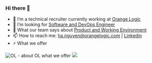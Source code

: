 ### Hi there 👋
- 🔭 I’m a technical recruiter currently working at [Orange Logic](https://www.orangelogic.com/)
- 👯 I’m looking for [Software and DevOps Engineer](https://github.com/awesome-jobs/vietnam/issues/2786) 
- 💬 What our team says about [Product and Working Environment](https://www.ol-vietnam.vn/#team)
- 📫 How to reach me: ha.nguyen@orangelogic.com | [Linkedin](https://www.linkedin.com/in/ha-nguyen-h%E1%BA%A1-01a752ba/)
- ⚡ What we offer

![OL - about OL   what we offer](https://user-images.githubusercontent.com/51194208/129319456-b725d41c-f9f6-45b1-b183-cc041bca31f2.png)
![](https://komarev.com/ghpvc/?username=hanguyenol&color=ff69b4)


<!--
**hanguyenOL/hanguyenol** is a ✨ _special_ ✨ repository because its `README.md` (this file) appears on your GitHub profile.

Here are some ideas to get you started:

- 🔭 I’m currently working on ...
- 🌱 I’m currently learning ...
- 👯 I’m looking to collaborate on ...
- 🤔 I’m looking for help with ...
- 💬 Ask me about ...
- 📫 How to reach me: ...
- 😄 Pronouns: ...
- ⚡ Fun fact: ...
-->

